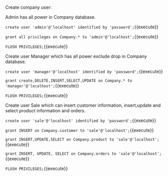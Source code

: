Create company user:

Admin has all power in Company database.

`create user 'admin'@'localhost' identified by 'password';`{{execute}}

`grant all privileges on Company.* to 'admin'@'localhost';`{{execute}}

`FLUSH PRIVILEGES;`{{execute}}
 
Create user Manager which has all power exclude drop in Company database.

`create user 'manager'@'localhost' identified by 'password';`{{execute}}

`grant create,DELETE,INSERT,SELECT,UPDATE on Company.* to 'manager'@'localhost';`{{execute}}

`FLUSH PRIVILEGES;`{{execute}}

Create user Sale which can insert customer information, insert,update and select product information and orders.

`create user 'sale'@'localhost' identified by 'password';`{{execute}}

`grant INSERT on Company.customer to 'sale'@'localhost';`{{execute}}

`grant INSERT,UPDATE,SELECT on Company.product to 'sale'@'localhost';`{{execute}}

`grant INSERT, UPDATE, SELECT on Company.orders to 'sale'@'localhost';`{{execute}}

`FLUSH PRIVILEGES;`{{execute}}
